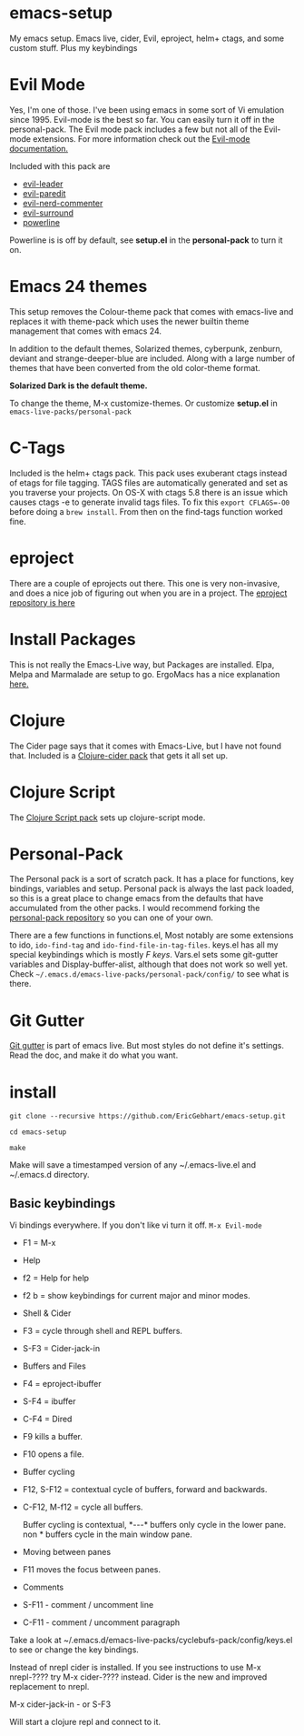 emacs-setup
======================================================================

My emacs setup.  Emacs live, cider, Evil, eproject, helm+ ctags,  and some custom stuff.  Plus my keybindings

Evil Mode
=========
Yes, I'm one of those. I've been using emacs in some sort of Vi emulation since 1995. Evil-mode is the best so far.
You can easily turn it off in the personal-pack. The Evil mode pack includes a few but not all of the Evil-mode extensions. For more information check out the [Evil-mode documentation.](http://www.emacswiki.org/emacs/Evil)

Included with this pack are 
* [evil-leader](https://github.com/cofi/evil-leader)
* [evil-paredit](https://github.com/roman/evil-paredit)
* [evil-nerd-commenter](https://github.com/redguardtoo/evil-nerd-commenter)
* [evil-surround](https://github.com/timcharper/evil-surround)
* [powerline](https://github.com/Dewdrops/powerline) 
 
Powerline is is off by default, see __setup.el__ in the __personal-pack__ to turn it on.


Emacs 24 themes
================

This setup removes the Colour-theme pack that comes with emacs-live and replaces it with theme-pack
which uses the newer builtin theme management that comes with emacs 24.

In addition to the default themes, Solarized themes, cyberpunk, zenburn, deviant and strange-deeper-blue are included.
Along with a large number of themes that have been converted from the old color-theme format.

**__Solarized Dark is the default theme.__**

To change the theme, M-x customize-themes.  Or customize __setup.el__ in ```emacs-live-packs/personal-pack```

C-Tags
===========

Included is the helm+ ctags pack. This pack uses exuberant ctags instead of etags for file tagging. TAGS files
are automatically generated and set as you traverse your projects. On OS-X with ctags 5.8 there is an issue which causes
ctags -e to generate invalid tags files. To fix this ```export CFLAGS=-O0``` before doing a ```brew install```. From then on the find-tags function worked fine.

eproject
=========
There are a couple of eprojects out there. This one is very non-invasive, and does a nice job of figuring out when you are in a project. The [eproject repository is here](https://github.com/jrockway/eproject)

Install Packages
=================
This is not really the Emacs-Live way, but Packages are installed. Elpa, Melpa and Marmalade are setup to go.
ErgoMacs has a nice explanation [here.](http://ergoemacs.org/emacs/emacs_package_system.html)

Clojure
============
The Cider page says that it comes with Emacs-Live, but I have not found that. Included is a [Clojure-cider pack](https://github.com/EricGebhart/clojure-cider-pack) that gets it all set up.

Clojure Script
================
The [Clojure Script pack](https://github.com/ardumont/clojurescript-pack) sets up clojure-script mode.

Personal-Pack
===========

The Personal pack is a sort of scratch pack. It has a place for functions, key bindings, variables and setup.
Personal pack is always the last pack loaded, so this is a great place to change emacs from the defaults that
have accumulated from the other packs. I would recommend forking the [personal-pack repository](https://github.com/EricGebhart/personal-pack) so you can one
of your own. 

There are a few functions in functions.el, Most notably are some extensions to ido, ```ido-find-tag``` and ```ido-find-file-in-tag-files```.  keys.el has all my special keybindings which is mostly _F keys_.
Vars.el sets some git-gutter variables and Display-buffer-alist, although that does not work so well yet.
Check ```~/.emacs.d/emacs-live-packs/personal-pack/config/``` to see what is there.

Git Gutter
==========

[Git gutter](https://github.com/syohex/emacs-git-gutter) is part of emacs live. But most styles do not define it's settings.
Read the doc, and make it do what you want.


install
===========

    git clone --recursive https://github.com/EricGebhart/emacs-setup.git

    cd emacs-setup

    make


Make will save a timestamped version of any ~/.emacs-live.el and ~/.emacs.d directory.


Basic keybindings
------------------

Vi bindings everywhere. If you don't like vi turn it off.  ```M-x Evil-mode```

* F1 = M-x

* Help
 * f2 = Help for help
 * f2 b  = show keybindings for current major and minor modes.

* Shell & Cider
 * F3 = cycle through shell and REPL buffers.
 * S-F3 = Cider-jack-in

* Buffers and Files
 * F4 = eproject-ibuffer
 * S-F4 = ibuffer
 * C-F4 = Dired
 
 * F9 kills a buffer.
 * F10 opens a file.

* Buffer cycling
 * F12, S-F12 = contextual cycle of buffers, forward and backwards.
 * C-F12, M-f12 = cycle all buffers.

    Buffer cycling is contextual, \*---\* buffers only cycle in the lower pane. non * buffers cycle in the main window pane.

* Moving between panes
 * F11 moves the focus between panes.

* Comments
 * S-F11 - comment / uncomment line
 * C-F11 - comment / uncomment paragraph


Take a look at ~/.emacs.d/emacs-live-packs/cyclebufs-pack/config/keys.el  to see or change the key bindings.

Instead of nrepl cider is installed.  If you see instructions to use M-x nrepl-????  try M-x cider-???? instead.
Cider is the new and improved replacement to nrepl.

M-x cider-jack-in   - or S-F3

Will start a clojure repl and connect to it.
